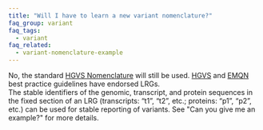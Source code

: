 ```yaml
---
title: "Will I have to learn a new variant nomenclature?"
faq_group: variant
faq_tags:
  - variant
faq_related:
  - variant-nomenclature-example
---
```


No, the standard [HGVS Nomenclature](http://www.hgvs.org/mutnomen/) will still be used. [HGVS](http://www.hgvs.org/mutnomen/) and [EMQN](http://www.emqn.org/emqn/Home) best practice guidelines have endorsed LRGs.  
The stable identifiers of the genomic, transcript, and protein sequences in the fixed section of an LRG (transcripts: “t1”, “t2”, etc.; proteins: “p1”, “p2”, etc.) can be used for stable reporting of variants. See "Can you give me an example?" for more details.
